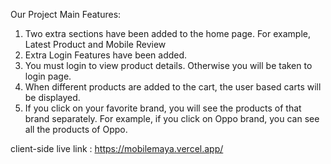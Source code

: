 Our Project Main Features:
1. Two extra sections have been added to the home page. For example, Latest Product and Mobile Review
2. Extra Login Features have been added.
3. You must login to view product details. Otherwise you will be taken to login page.
4. When different products are added to the cart, the user based carts will be displayed.
5. If you click on your favorite brand, you will see the products of that brand separately. For example, if you click on Oppo brand, you can see all the products of Oppo.


client-side live link : https://mobilemaya.vercel.app/
